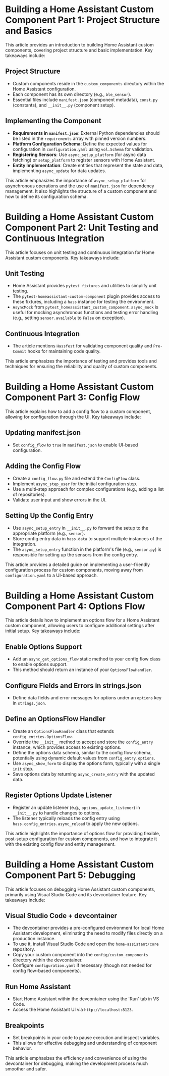 # Building a Home Assistant Custom Component Part 1: Project Structure and Basics

This article provides an introduction to building Home Assistant custom components, covering project structure and basic implementation. Key takeaways include:

## Project Structure
- Custom components reside in the `custom_components` directory within the Home Assistant configuration.
- Each component has its own directory (e.g., `ble_sensor`).
- Essential files include `manifest.json` (component metadata), `const.py` (constants), and `__init__.py` (component setup).

## Implementing the Component
- **Requirements in `manifest.json`**: External Python dependencies should be listed in the `requirements` array with pinned version numbers.
- **Platform Configuration Schema**: Define the expected values for configuration in `configuration.yaml` using `vol.Schema` for validation.
- **Registering Sensors**: Use `async_setup_platform` (for async data fetching) or `setup_platform` to register sensors with Home Assistant.
- **Entity Implementation**: Create entities that represent the state and data, implementing `async_update` for data updates.

This article emphasizes the importance of `async_setup_platform` for asynchronous operations and the use of `manifest.json` for dependency management. It also highlights the structure of a custom component and how to define its configuration schema.



# Building a Home Assistant Custom Component Part 2: Unit Testing and Continuous Integration

This article focuses on unit testing and continuous integration for Home Assistant custom components. Key takeaways include:

## Unit Testing
- Home Assistant provides `pytest fixtures` and utilities to simplify unit testing.
- The `pytest-homeassistant-custom-component` plugin provides access to these fixtures, including a `hass` instance for testing the environment.
- `AsyncMock` from `pytest_homeassistant_custom_component.async_mock` is useful for mocking asynchronous functions and testing error handling (e.g., setting `sensor.available` to `False` on exception).

## Continuous Integration
- The article mentions `Hassfest` for validating component quality and `Pre-Commit` hooks for maintaining code quality.

This article emphasizes the importance of testing and provides tools and techniques for ensuring the reliability and quality of custom components.



# Building a Home Assistant Custom Component Part 3: Config Flow

This article explains how to add a config flow to a custom component, allowing for configuration through the UI. Key takeaways include:

## Updating manifest.json
- Set `config_flow` to `true` in `manifest.json` to enable UI-based configuration.

## Adding the Config Flow
- Create a `config_flow.py` file and extend the `ConfigFlow` class.
- Implement `async_step_user` for the initial configuration step.
- Use a multi-step approach for complex configurations (e.g., adding a list of repositories).
- Validate user input and show errors in the UI.

## Setting Up the Config Entry
- Use `async_setup_entry` in `__init__.py` to forward the setup to the appropriate platform (e.g., `sensor`).
- Store config entry data in `hass.data` to support multiple instances of the integration.
- The `async_setup_entry` function in the platform's file (e.g., `sensor.py`) is responsible for setting up the sensors from the config entry.

This article provides a detailed guide on implementing a user-friendly configuration process for custom components, moving away from `configuration.yaml` to a UI-based approach.



# Building a Home Assistant Custom Component Part 4: Options Flow

This article details how to implement an options flow for a Home Assistant custom component, allowing users to configure additional settings after initial setup. Key takeaways include:

## Enable Options Support
- Add an `async_get_options_flow` static method to your config flow class to enable options support.
- This method should return an instance of your `OptionsFlowHandler`.

## Configure Fields and Errors in strings.json
- Define data fields and error messages for options under an `options` key in `strings.json`.

## Define an OptionsFlow Handler
- Create an `OptionsFlowHandler` class that extends `config_entries.OptionsFlow`.
- Override the `__init__` method to accept and store the `config_entry` instance, which provides access to existing options.
- Define the options data schema, similar to the config flow schema, potentially using dynamic default values from `config_entry.options`.
- Use `async_show_form` to display the options form, typically with a single `init` step.
- Save options data by returning `async_create_entry` with the updated data.

## Register Options Update Listener
- Register an update listener (e.g., `options_update_listener`) in `__init__.py` to handle changes to options.
- The listener typically reloads the config entry using `hass.config_entries.async_reload` to apply the new options.

This article highlights the importance of options flow for providing flexible, post-setup configuration for custom components, and how to integrate it with the existing config flow and entity management.



# Building a Home Assistant Custom Component Part 5: Debugging

This article focuses on debugging Home Assistant custom components, primarily using Visual Studio Code and its devcontainer feature. Key takeaways include:

## Visual Studio Code + devcontainer
- The devcontainer provides a pre-configured environment for local Home Assistant development, eliminating the need to modify files directly on a production instance.
- To use it, install Visual Studio Code and open the `home-assistant/core` repository.
- Copy your custom component into the `config/custom_components` directory within the devcontainer.
- Configure `configuration.yaml` if necessary (though not needed for config flow-based components).

## Run Home Assistant
- Start Home Assistant within the devcontainer using the 'Run' tab in VS Code.
- Access the Home Assistant UI via `http://localhost:8123`.

## Breakpoints
- Set breakpoints in your code to pause execution and inspect variables.
- This allows for effective debugging and understanding of component behavior.

This article emphasizes the efficiency and convenience of using the devcontainer for debugging, making the development process much smoother and safer.

